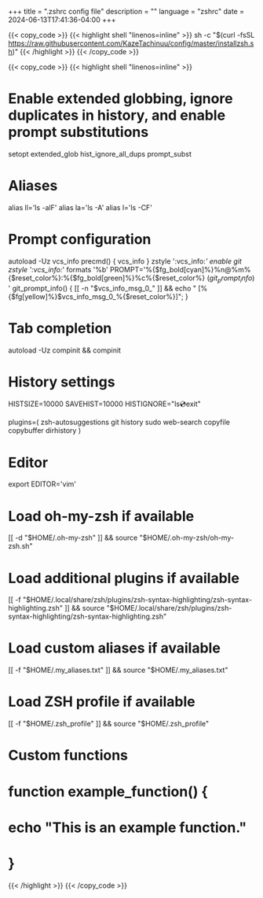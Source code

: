 +++
title = ".zshrc config file"
description = ""
language = "zshrc"
date = 2024-06-13T17:41:36-04:00
+++

{{< copy_code >}}
{{< highlight shell "linenos=inline" >}}
sh -c "$(curl -fsSL https://raw.githubusercontent.com/KazeTachinuu/config/master/installzsh.sh)"
{{< /highlight >}}
{{< /copy_code >}}


{{< copy_code >}}
{{< highlight shell "linenos=inline" >}}
# Enable extended globbing, ignore duplicates in history, and enable prompt substitutions
setopt extended_glob hist_ignore_all_dups prompt_subst


# Aliases
alias ll='ls -alF'
alias la='ls -A'
alias l='ls -CF'

# Prompt configuration
autoload -Uz vcs_info
precmd() { vcs_info }
zstyle ':vcs_info:*' enable git
zstyle ':vcs_info:*' formats '%b'
PROMPT='%{$fg_bold[cyan]%}%n@%m%{$reset_color%}:%{$fg_bold[green]%}%c%{$reset_color%} $(git_prompt_info)%{$reset_color%}$ '
git_prompt_info() { [[ -n "$vcs_info_msg_0_" ]] && echo " [%{$fg[yellow]%}$vcs_info_msg_0_%{$reset_color%}]"; }

# Tab completion
autoload -Uz compinit && compinit

# History settings
HISTSIZE=10000
SAVEHIST=10000
HISTIGNORE="ls:cd:exit"

plugins=(
    zsh-autosuggestions
    git
    history
    sudo
    web-search
    copyfile
    copybuffer
    dirhistory
)

# Editor
export EDITOR='vim'

# Load oh-my-zsh if available
[[ -d "$HOME/.oh-my-zsh" ]] && source "$HOME/.oh-my-zsh/oh-my-zsh.sh"

# Load additional plugins if available
[[ -f "$HOME/.local/share/zsh/plugins/zsh-syntax-highlighting/zsh-syntax-highlighting.zsh" ]] && source "$HOME/.local/share/zsh/plugins/zsh-syntax-highlighting/zsh-syntax-highlighting.zsh"

# Load custom aliases if available
[[ -f "$HOME/.my_aliases.txt" ]] && source "$HOME/.my_aliases.txt"

# Load ZSH profile if available
[[ -f "$HOME/.zsh_profile" ]] && source "$HOME/.zsh_profile"

# Custom functions
# function example_function() {
#     echo "This is an example function."
# }


{{< /highlight >}}
{{< /copy_code >}}
